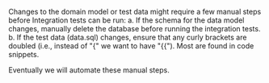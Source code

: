 ﻿Changes to the domain model or test data might require a few manual steps before Integration tests can be run:
  a. If the schema for the data model changes, manually delete the database before running the integration tests.
  b. If the test data (data.sql) changes, ensure that any curly brackets are doubled (i.e., instead of "{" we want to have "{{"). Most are found in code snippets.

Eventually we will automate these manual steps.